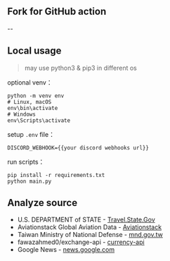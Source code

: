 ## Fork for GitHub action

--

## Local usage

> may use python3 & pip3 in different os

optional venv：

```
python -m venv env
# Linux, macOS
env\bin\activate
# Windows
env\Scripts\activate
```

setup `.env` file：

```
DISCORD_WEBHOOK={{your discord webhooks url}}
```

run scripts：

```
pip install -r requirements.txt
python main.py
```

## Analyze source

- U.S. DEPARTMENT of STATE - [Travel.State.Gov](https://travel.state.gov/content/travel.html)
- Aviationstack Global Aviation Data - [Aviationstack](https://aviationstack.com)
- Taiwan Ministry of National Defense - [mnd.gov.tw](https://www.mnd.gov.tw/)
- fawazahmed0/exchange-api - [currency-api](https://github.com/fawazahmed0/exchange-api)
- Google News - [news.google.com](https://news.google.com/)
